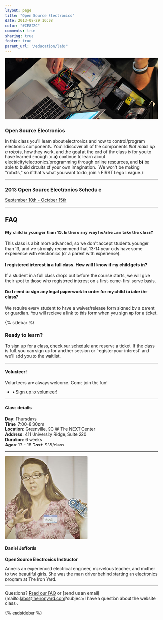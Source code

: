 ```yaml
---
layout: page
title: "Open Source Electronics"
date: 2013-08-29 16:08
color: "#CE822C"
comments: true
sharing: true
footer: true
parent_url: "/education/labs"
---
```


<img src="/images/education/labs/open-source-electronics.jpg" style="border-radius: 3px;">

### Open Source Electronics

In this class you'll learn about electronics and how to control/program electronic components. You'll discover all of the components *that make up a robots*,  how they work, and the goal at the end of the class is for you to have learned enough to **a)** continue to learn about electricity/electronics/programming through online resources, and **b)** be able to build circuits of your own imagination. (We won't be making "robots," so if that's what you want to do, join a FIRST Lego League.)

---
<a id="schedule"></a>
### 2013 Open Source Electronics Schedule

<a href="https://tito.io/the-iron-yard/greenville-labs-build-a-website-september-2013" class="button"> September 10th - October 15th</a>  

---
<a id="faq"></a>
## FAQ

#### My child is younger than 13. Is there any way he/she can take the class?

This class is a bit more advanced, so we don't accept students younger than 13, and we strongly recommend that 13-14 year olds have some experience with electronics (or a parent with experience).

#### I registered interest in a full class. How will I know if my child gets in?

If a student in a full class drops out before the course starts, we will give their spot to those who registered interest on a first-come-first serve basis. 

#### Do I need to sign any legal paperwork in order for my child to take the class? 

We require every student to have a waiver/release form signed by a parent or guardian. You will recieve a link to this form when you sign up for a ticket. 

{% sidebar %}

### Ready to learn?

To sign up for a class, [check our schedule](#schedule) and reserve a ticket. If the class is full, you can sign up for another session or 'register your interest' and we'll add you to the waitlist. 

---

#### Volunteer!

Volunteers are always welcome. Come join the fun! 

<ul>
  <li>• <a href="http://eepurl.com/EuVEf"> Sign up to volunteer!</a></li>
</ul>

---
#### Class details

**Day**: Thursdays  
**Time**: 7:00-8:30pm  
**Location**: Greenville, SC @ The NEXT Center  
**Address**: 411 University Ridge, Suite 220  
**Duration**: 6 weeks  
**Ages**: 13 - 18
**Cost**: $35/class

---

<img src="/images/education/labs/anne-instructor.jpg" style="border-radius: 3px;">

#### Daniel Jeffords

**Open Source Electronics Instructor**

Anne is an experienced electrical engineer, marvelous teacher, and mother to two beautiful girls. She was the main driver behind starting an electronics program at The Iron Yard. 

---

Questions? [Read our FAQ](#faq) or [send us an email](mailto:labs@theironyard.com?subject=I have a question about the website class).

{% endsidebar %}
